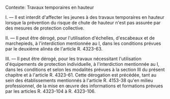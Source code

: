 Contexte: Travaux temporaires en hauteur

I. — Il est interdit d'affecter les jeunes à des travaux temporaires en hauteur lorsque la prévention du risque de chute de hauteur n'est pas assurée par des mesures de protection collective.

II. — Il peut être dérogé, pour l'utilisation d'échelles, d'escabeaux et de marchepieds, à l'interdiction mentionnée au I, dans les conditions prévues par le deuxième alinéa de l'article R. 4323-63.

III. — Il peut être dérogé, pour les travaux nécessitant l'utilisation d'équipements de protection individuelle, à l'interdiction mentionnée au I, dans les conditions et selon les modalités prévues à la section III du présent chapitre et à l'article R. 4323-61. Cette dérogation est précédée, tant au sein des établissements mentionnés à l'article R. 4153-38 qu'en milieu professionnel, de la mise en œuvre des informations et formations prévues par les articles R. 4323-104 à R. 4323-106.